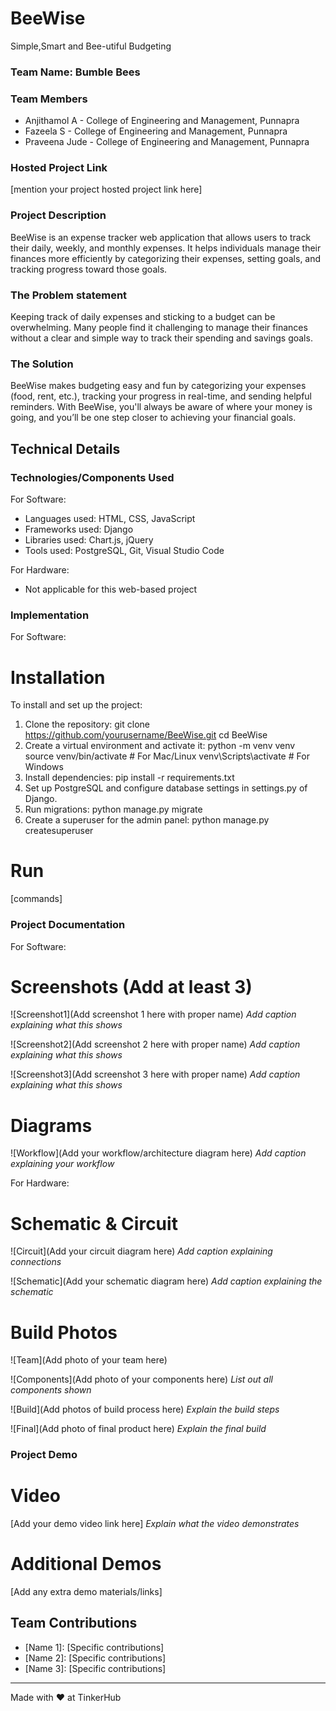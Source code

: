 # BeeWise
Simple,Smart and Bee-utiful Budgeting


### Team Name: Bumble Bees


### Team Members
- Anjithamol A - College of Engineering and Management, Punnapra
- Fazeela S - College of Engineering and Management, Punnapra
- Praveena Jude - College of Engineering and Management, Punnapra

### Hosted Project Link
[mention your project hosted project link here]

### Project Description
BeeWise is an expense tracker web application that allows users to track their daily, weekly, and monthly expenses. It helps individuals manage their finances more efficiently by categorizing their expenses, setting goals, and tracking progress toward those goals.

### The Problem statement
Keeping track of daily expenses and sticking to a budget can be overwhelming. Many people find it challenging to manage their finances without a clear and simple way to track their spending and savings goals.

### The Solution
BeeWise makes budgeting easy and fun by categorizing your expenses (food, rent, etc.), tracking your progress in real-time, and sending helpful reminders. With BeeWise, you'll always be aware of where your money is going, and you’ll be one step closer to achieving your financial goals.

## Technical Details
### Technologies/Components Used
For Software:
- Languages used: HTML, CSS, JavaScript
- Frameworks used: Django
- Libraries used: Chart.js, jQuery
- Tools used: PostgreSQL, Git, Visual Studio Code

For Hardware:
- Not applicable for this web-based project

### Implementation
For Software:
# Installation
To install and set up the project:
1. Clone the repository:
   git clone https://github.com/yourusername/BeeWise.git
   cd BeeWise
2. Create a virtual environment and activate it:
   python -m venv venv
   source venv/bin/activate  # For Mac/Linux
   venv\Scripts\activate  # For Windows
3. Install dependencies:
   pip install -r requirements.txt
4. Set up PostgreSQL and configure database settings in settings.py of Django.
5. Run migrations:
   python manage.py migrate
6. Create a superuser for the admin panel:
   python manage.py createsuperuser



# Run
[commands]

### Project Documentation
For Software:

# Screenshots (Add at least 3)
![Screenshot1](Add screenshot 1 here with proper name)
*Add caption explaining what this shows*

![Screenshot2](Add screenshot 2 here with proper name)
*Add caption explaining what this shows*

![Screenshot3](Add screenshot 3 here with proper name)
*Add caption explaining what this shows*

# Diagrams
![Workflow](Add your workflow/architecture diagram here)
*Add caption explaining your workflow*

For Hardware:

# Schematic & Circuit
![Circuit](Add your circuit diagram here)
*Add caption explaining connections*

![Schematic](Add your schematic diagram here)
*Add caption explaining the schematic*

# Build Photos
![Team](Add photo of your team here)


![Components](Add photo of your components here)
*List out all components shown*

![Build](Add photos of build process here)
*Explain the build steps*

![Final](Add photo of final product here)
*Explain the final build*

### Project Demo
# Video
[Add your demo video link here]
*Explain what the video demonstrates*

# Additional Demos
[Add any extra demo materials/links]

## Team Contributions
- [Name 1]: [Specific contributions]
- [Name 2]: [Specific contributions]
- [Name 3]: [Specific contributions]

---
Made with ❤️ at TinkerHub
